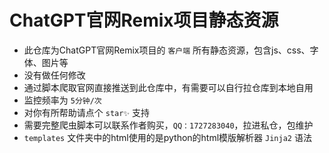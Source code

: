 # ChatGPT官网Remix项目静态资源

- 此仓库为ChatGPT官网Remix项目的 `客户端` 所有静态资源，包含js、css、字体、图片等
- 没有做任何修改
- 通过脚本爬取官网直接推送到此仓库中，有需要可以自行拉仓库到本地自用
- 监控频率为 `5分钟/次`
- 对你有所帮助请点个 `star✨` 支持
- 需要完整爬虫脚本可以联系作者购买，`QQ：1727283040`，拉进私仓，包维护
- `templates` 文件夹中的html使用的是python的html模版解析器 `Jinja2` 语法
